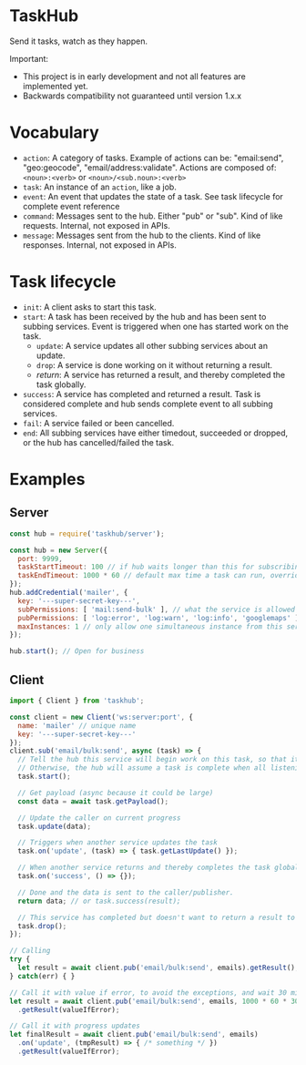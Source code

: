 # TaskHub
Send it tasks, watch as they happen.

Important:
- This project is in early development and not all features are implemented yet.
- Backwards compatibility not guaranteed until version 1.x.x

# Vocabulary

- `action`: A category of tasks. Example of actions can be: "email:send", "geo:geocode", "email/address:validate". Actions are composed of: `<noun>:<verb>` or `<noun>/<sub.noun>:<verb>`
- `task`: An instance of an `action`, like a job.
- `event`: An event that updates the state of a task. See task lifecycle for complete event reference
- `command`: Messages sent to the hub. Either "pub" or "sub". Kind of like requests. Internal, not exposed in APIs.
- `message`: Messages sent from the hub to the clients. Kind of like responses. Internal, not exposed in APIs.

# Task lifecycle

- `init`: A client asks to start this task.
- `start`: A task has been received by the hub and has been sent to subbing services. Event is triggered when one has started work on the task.
  - `update`: A service updates all other subbing services about an update.
  - `drop`: A service is done working on it without returning a result.
  - *return*: A service has returned a result, and thereby completed the task globally.
- `success`: A service has completed and returned a result. Task is considered complete and hub sends complete event to all subbing services.
- `fail`: A service failed or been cancelled.
- `end`: All subbing services have either timedout, succeeded or dropped, or the hub has cancelled/failed the task.


# Examples

## Server

```javascript
const hub = require('taskhub/server');

const hub = new Server({
  port: 9999,
  taskStartTimeout: 100 // if hub waits longer than this for subscribing services the task has failed.
  taskEndTimeout: 1000 * 60 // default max time a task can run, override per task basis
});
hub.addCredential('mailer', {
  key: '---super-secret-key---',
  subPermissions: [ 'mail:send-bulk' ], // what the service is allowed to listen to
  pubPermissions: [ 'log:error', 'log:warn', 'log:info', 'googlemaps' ], // what the service is allowed to emit. E.g. 'log' so that it can log stuff. 'googlemaps' to ask another service for geocoding there
  maxInstances: 1 // only allow one simultaneous instance from this service. If > 1 hub will distribute events to each connection by round robin. Not implemented.
});

hub.start(); // Open for business
```

## Client

```javascript
import { Client } from 'taskhub';

const client = new Client('ws:server:port', {
  name: 'mailer' // unique name
  key: '---super-secret-key---'
});
client.sub('email/bulk:send', async (task) => {
  // Tell the hub this service will begin work on this task, so that it knows to wait.
  // Otherwise, the hub will assume a task is complete when all listening services has seen it, or timedout. (The timeout is short.)
  task.start();

  // Get payload (async because it could be large)
  const data = await task.getPayload();

  // Update the caller on current progress
  task.update(data);

  // Triggers when another service updates the task
  task.on('update', (task) => { task.getLastUpdate() });

  // When another service returns and thereby completes the task globally.
  task.on('success', () => {});

  // Done and the data is sent to the caller/publisher.
  return data; // or task.success(result);

  // This service has completed but doesn't want to return a result to pub.
  task.drop();
});

// Calling
try {
  let result = await client.pub('email/bulk:send', emails).getResult();
} catch(err) { }

// Call it with value if error, to avoid the exceptions, and wait 30 min
let result = await client.pub('email/bulk:send', emails, 1000 * 60 * 30 /* 30 min */)
  .getResult(valueIfError);

// Call it with progress updates
let finalResult = await client.pub('email/bulk:send', emails)
  .on('update', (tmpResult) => { /* something */ })
  .getResult(valueIfError);
```

